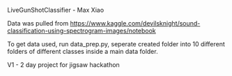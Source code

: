 LiveGunShotClassifier - Max Xiao

Data was pulled from https://www.kaggle.com/devilsknight/sound-classification-using-spectrogram-images/notebook

To get data used, run data_prep.py, seperate created folder into 10 different folders of different classes inside a main data folder.

V1 - 2 day project for jigsaw hackathon
